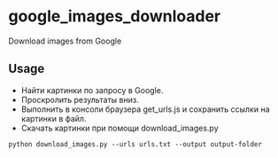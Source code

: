 # google_images_downloader
Download images from Google


## Usage
* Найти картинки по запросу в Google.
* Проскролить результаты вниз.
* Выполнить в консоли браузера get_urls.js и сохранить ссылки на картинки в файл.
* Скачать картинки при помощи download_images.py
```
python download_images.py --urls urls.txt --output output-folder
```